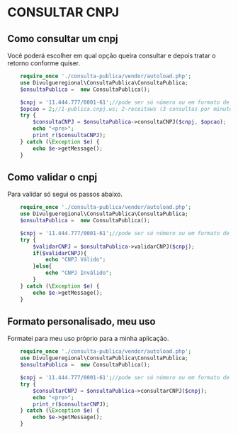 # CONSULTAR CNPJ

## Como consultar um cnpj

Você poderá escolher em qual opção queira consultar e depois tratar o retorno conforme quiser.

```php
    require_once './consulta-publica/vendor/autoload.php';
    use Divulgueregional\ConsultaPublica\ConsultaPublica;
    $onsultaPublica =  new ConsultaPublica();

    $cnpj = '11.444.777/0001-61';//pode ser só número ou em formato de cnpj
    $opcao = 2;//1-publica.cnpj.ws; 2-receitaws (3 consultas por minuto); 3-speedio(50 requisição dia); 4-minhareceita; 5-eanpictures; 6-brasilapi
    try {
        $consultaCNPJ = $onsultaPublica->consultaCNPJ($cnpj, $opcao);
        echo "<pre>";
        print_r($consultaCNPJ);
    } catch (\Exception $e) {
        echo $e->getMessage();
    }
```

## Como validar o cnpj

Para validar só segui os passos abaixo.

```php
    require_once './consulta-publica/vendor/autoload.php';
    use Divulgueregional\ConsultaPublica\ConsultaPublica;
    $onsultaPublica =  new ConsultaPublica();

    $cnpj = '11.444.777/0001-61';//pode ser só número ou em formato de cnpj
    try {
        $validarCNPJ = $onsultaPublica->validarCNPJ($cnpj);
        if($validarCNPJ){
            echo "CNPJ Válido";
        }else{
            echo "CNPJ Inválido";
        }
    } catch (\Exception $e) {
        echo $e->getMessage();
    }
```

## Formato personalisado, meu uso

Formatei para meu uso próprio para a minha aplicação.

```php
    require_once './consulta-publica/vendor/autoload.php';
    use Divulgueregional\ConsultaPublica\ConsultaPublica;
    $onsultaPublica =  new ConsultaPublica();

    $cnpj = '11.444.777/0001-61';//pode ser só número ou em formato de cnpj
    try {
        $consultarCNPJ = $onsultaPublica->consultarCNPJ($cnpj);
        echo "<pre>";
        print_r($consultarCNPJ);
    } catch (\Exception $e) {
        echo $e->getMessage();
    }
```